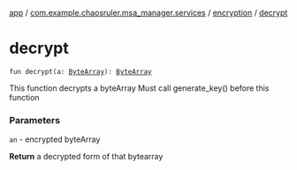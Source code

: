 [app](../../index.md) / [com.example.chaosruler.msa_manager.services](../index.md) / [encryption](index.md) / [decrypt](.)

# decrypt

`fun decrypt(a: `[`ByteArray`](https://kotlinlang.org/api/latest/jvm/stdlib/kotlin/-byte-array/index.html)`): `[`ByteArray`](https://kotlinlang.org/api/latest/jvm/stdlib/kotlin/-byte-array/index.html)

This function decrypts a byteArray
Must call generate_key() before this function

### Parameters

`an` - encrypted byteArray

**Return**
a decrypted form of that bytearray

